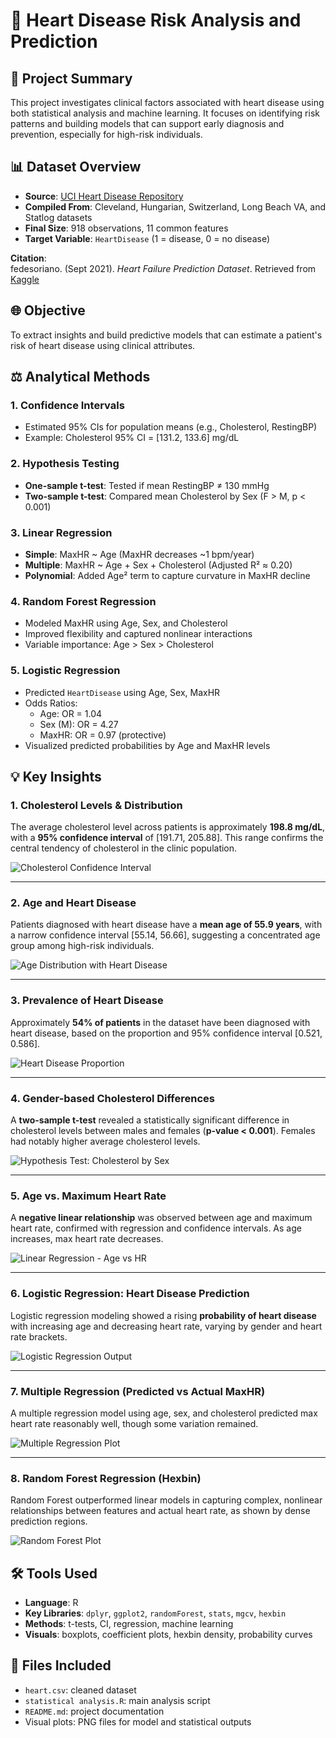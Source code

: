 # 🩵 Heart Disease Risk Analysis and Prediction

## 📄 Project Summary
This project investigates clinical factors associated with heart disease using both statistical analysis and machine learning. It focuses on identifying risk patterns and building models that can support early diagnosis and prevention, especially for high-risk individuals.

## 📊 Dataset Overview
- **Source**: [UCI Heart Disease Repository](https://archive.ics.uci.edu/ml/machine-learning-databases/heart-disease/)
- **Compiled From**: Cleveland, Hungarian, Switzerland, Long Beach VA, and Statlog datasets
- **Final Size**: 918 observations, 11 common features
- **Target Variable**: `HeartDisease` (1 = disease, 0 = no disease)

**Citation**:  
fedesoriano. (Sept 2021). *Heart Failure Prediction Dataset*. Retrieved from [Kaggle](https://www.kaggle.com/fedesoriano/heart-failure-prediction)

## 🌐 Objective
To extract insights and build predictive models that can estimate a patient's risk of heart disease using clinical attributes.

## ⚖️ Analytical Methods

### 1. Confidence Intervals
- Estimated 95% CIs for population means (e.g., Cholesterol, RestingBP)
- Example: Cholesterol 95% CI = [131.2, 133.6] mg/dL

### 2. Hypothesis Testing
- **One-sample t-test**: Tested if mean RestingBP ≠ 130 mmHg
- **Two-sample t-test**: Compared mean Cholesterol by Sex (F > M, p < 0.001)

### 3. Linear Regression
- **Simple**: MaxHR ~ Age (MaxHR decreases ~1 bpm/year)
- **Multiple**: MaxHR ~ Age + Sex + Cholesterol (Adjusted R² ≈ 0.20)
- **Polynomial**: Added Age² term to capture curvature in MaxHR decline

### 4. Random Forest Regression
- Modeled MaxHR using Age, Sex, and Cholesterol
- Improved flexibility and captured nonlinear interactions
- Variable importance: Age > Sex > Cholesterol

### 5. Logistic Regression
- Predicted `HeartDisease` using Age, Sex, MaxHR
- Odds Ratios:
  - Age: OR = 1.04
  - Sex (M): OR = 4.27
  - MaxHR: OR = 0.97 (protective)
- Visualized predicted probabilities by Age and MaxHR levels

## 💡 Key Insights

### 1. Cholesterol Levels & Distribution
The average cholesterol level across patients is approximately **198.8 mg/dL**, with a **95% confidence interval** of [191.71, 205.88]. This range confirms the central tendency of cholesterol in the clinic population.

![Cholesterol Confidence Interval](plots/CI_for_Cholesterol_level.png)

---

### 2. Age and Heart Disease
Patients diagnosed with heart disease have a **mean age of 55.9 years**, with a narrow confidence interval [55.14, 56.66], suggesting a concentrated age group among high-risk individuals.

![Age Distribution with Heart Disease](plots/CI_HD_age.png)

---

### 3. Prevalence of Heart Disease
Approximately **54% of patients** in the dataset have been diagnosed with heart disease, based on the proportion and 95% confidence interval [0.521, 0.586].

![Heart Disease Proportion](plots/CI_HD.png)

---

### 4. Gender-based Cholesterol Differences
A **two-sample t-test** revealed a statistically significant difference in cholesterol levels between males and females (**p-value < 0.001**). Females had notably higher average cholesterol levels.

![Hypothesis Test: Cholesterol by Sex](plots/Hypothesis_Testing.png)

---

### 5. Age vs. Maximum Heart Rate
A **negative linear relationship** was observed between age and maximum heart rate, confirmed with regression and confidence intervals. As age increases, max heart rate decreases.

![Linear Regression - Age vs HR](plots/Linear_Reg.png)

---

### 6. Logistic Regression: Heart Disease Prediction
Logistic regression modeling showed a rising **probability of heart disease** with increasing age and decreasing heart rate, varying by gender and heart rate brackets.

![Logistic Regression Output](plots/Logistic_Regression.png)

---

### 7. Multiple Regression (Predicted vs Actual MaxHR)
A multiple regression model using age, sex, and cholesterol predicted max heart rate reasonably well, though some variation remained.

![Multiple Regression Plot](plots/multiple_regression.png)

---

### 8. Random Forest Regression (Hexbin)
Random Forest outperformed linear models in capturing complex, nonlinear relationships between features and actual heart rate, as shown by dense prediction regions.

![Random Forest Plot](plots/Random_Forrest.png)


## 🛠️ Tools Used
- **Language**: R
- **Key Libraries**: `dplyr`, `ggplot2`, `randomForest`, `stats`, `mgcv`, `hexbin`
- **Methods**: t-tests, CI, regression, machine learning
- **Visuals**: boxplots, coefficient plots, hexbin density, probability curves

## 📂 Files Included
- `heart.csv`: cleaned dataset
- `statistical analysis.R`: main analysis script
- `README.md`: project documentation
- Visual plots: PNG files for model and statistical outputs
